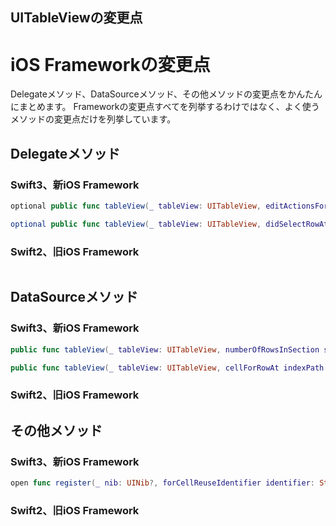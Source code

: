## UITableViewの変更点

# iOS Frameworkの変更点
Delegateメソッド、DataSourceメソッド、その他メソッドの変更点をかんたんにまとめます。
Frameworkの変更点すべてを列挙するわけではなく、よく使うメソッドの変更点だけを列挙しています。

## Delegateメソッド
### Swift3、新iOS Framework
```swift
optional public func tableView(_ tableView: UITableView, editActionsForRowAt indexPath: IndexPath) -> [UITableViewRowAction]?

optional public func tableView(_ tableView: UITableView, didSelectRowAt indexPath: IndexPath)
```

### Swift2、旧iOS Framework
```swift

```

## DataSourceメソッド
### Swift3、新iOS Framework
```swift
public func tableView(_ tableView: UITableView, numberOfRowsInSection section: Int) -> Int

public func tableView(_ tableView: UITableView, cellForRowAt indexPath: IndexPath) -> UITableViewCell
```

### Swift2、旧iOS Framework

## その他メソッド
### Swift3、新iOS Framework
```swift
open func register(_ nib: UINib?, forCellReuseIdentifier identifier: String)
```

### Swift2、旧iOS Framework
```swift

```
